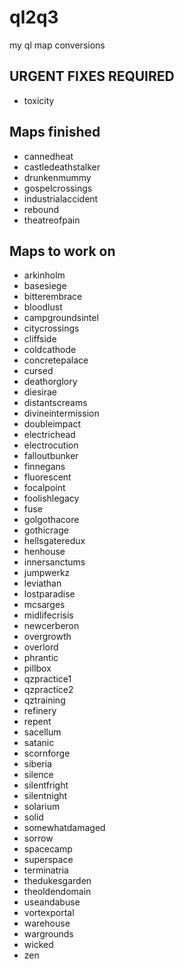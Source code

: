 # ql2q3
my ql map conversions

## URGENT FIXES REQUIRED

* toxicity

## Maps finished

* cannedheat
* castledeathstalker
* drunkenmummy
* gospelcrossings
* industrialaccident
* rebound
* theatreofpain

## Maps  to work on

* arkinholm
* basesiege
* bitterembrace
* bloodlust
* campgroundsintel
* citycrossings
* cliffside
* coldcathode
* concretepalace
* cursed
* deathorglory
* diesirae
* distantscreams
* divineintermission
* doubleimpact
* electrichead
* electrocution
* falloutbunker
* finnegans
* fluorescent
* focalpoint
* foolishlegacy
* fuse
* golgothacore
* gothicrage
* hellsgateredux
* henhouse
* innersanctums
* jumpwerkz
* leviathan
* lostparadise
* mcsarges
* midlifecrisis
* newcerberon
* overgrowth
* overlord
* phrantic
* pillbox
* qzpractice1
* qzpractice2
* qztraining
* refinery
* repent
* sacellum
* satanic
* scornforge
* siberia
* silence
* silentfright
* silentnight
* solarium
* solid
* somewhatdamaged
* sorrow
* spacecamp
* superspace
* terminatria
* thedukesgarden
* theoldendomain
* useandabuse
* vortexportal
* warehouse
* wargrounds
* wicked
* zen